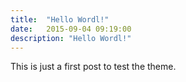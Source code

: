 ```yaml
---
title:  "Hello Wordl!"
date:   2015-09-04 09:19:00
description: "Hello Wordl!"
---
```


This is just a first post to test the theme.
